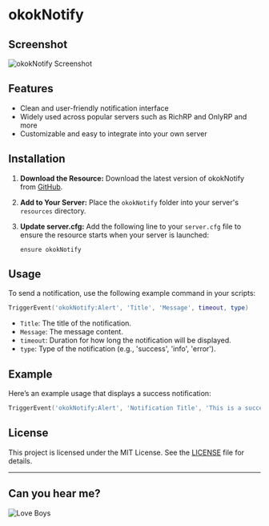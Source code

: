 
# okokNotify

## Screenshot

![okokNotify Screenshot](https://github.com/user-attachments/assets/36db1ae6-6dc6-49b3-b857-6ef7fb0be05b)

## Features

- Clean and user-friendly notification interface
- Widely used across popular servers such as RichRP and OnlyRP and more
- Customizable and easy to integrate into your own server

## Installation

1. **Download the Resource:**
   Download the latest version of okokNotify from [GitHub](https://github.com/fineaszz/okokNotify).

2. **Add to Your Server:**
   Place the `okokNotify` folder into your server's `resources` directory.

3. **Update server.cfg:**
   Add the following line to your `server.cfg` file to ensure the resource starts when your server is launched:
   ```plaintext
   ensure okokNotify
   ```

## Usage

To send a notification, use the following example command in your scripts:
```lua
TriggerEvent('okokNotify:Alert', 'Title', 'Message', timeout, type)
```
- `Title`: The title of the notification.
- `Message`: The message content.
- `timeout`: Duration for how long the notification will be displayed.
- `type`: Type of the notification (e.g., 'success', 'info', 'error').

## Example

Here’s an example usage that displays a success notification:
```lua
TriggerEvent('okokNotify:Alert', 'Notification Title', 'This is a success message!', 5000, 'success')
```

## License

This project is licensed under the MIT License. See the [LICENSE](LICENSE) file for details.

---


## Can you hear me?

![Love Boys](https://github.com/user-attachments/assets/b71594a6-2356-4a48-9f27-f94801ef80e8)

